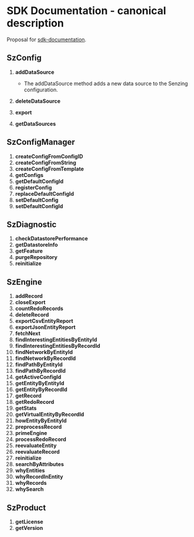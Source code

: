 # SDK Documentation - canonical description

 Proposal for [sdk-documentation].

## SzConfig

1. **addDataSource**

    - The addDataSource method adds a new data source to the Senzing configuration.

1. **deleteDataSource**
1. **export**
1. **getDataSources**

## SzConfigManager

1. **createConfigFromConfigID**
1. **createConfigFromString**
1. **createConfigFromTemplate**
1. **getConfigs**
1. **getDefaultConfigId**
1. **registerConfig**
1. **replaceDefaultConfigId**
1. **setDefaultConfig**
1. **setDefaultConfigId**

## SzDiagnostic

1. **checkDatastorePerformance**
1. **getDatastoreInfo**
1. **getFeature**
1. **purgeRepository**
1. **reinitialize**

## SzEngine

1. **addRecord**
1. **closeExport**
1. **countRedoRecords**
1. **deleteRecord**
1. **exportCsvEntityReport**
1. **exportJsonEntityReport**
1. **fetchNext**
1. **findInterestingEntitiesByEntityId**
1. **findInterestingEntitiesByRecordId**
1. **findNetworkByEntityId**
1. **findNetworkByRecordId**
1. **findPathByEntityId**
1. **findPathByRecordId**
1. **getActiveConfigId**
1. **getEntityByEntityId**
1. **getEntityByRecordId**
1. **getRecord**
1. **getRedoRecord**
1. **getStats**
1. **getVirtualEntityByRecordId**
1. **howEntityByEntityId**
1. **preprocessRecord**
1. **primeEngine**
1. **processRedoRecord**
1. **reevaluateEntity**
1. **reevaluateRecord**
1. **reinitialize**
1. **searchByAttributes**
1. **whyEntities**
1. **whyRecordInEntity**
1. **whyRecords**
1. **whySearch**

## SzProduct

1. **getLicense**
1. **getVersion**

[sdk-documentation]: README.md
